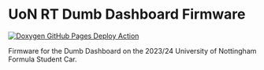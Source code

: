 # UoN RT Dumb Dashboard Firmware

[![Doxygen GitHub Pages Deploy Action](https://github.com/nicholas-lok/UoNRT_DumbDashFirmware_2024/actions/workflows/doxygen-gh-pages.yml/badge.svg)](https://github.com/nicholas-lok/UoNRT_DumbDashFirmware_2024/actions/workflows/doxygen-gh-pages.yml)

Firmware for the Dumb Dashboard on the 2023/24 University of Nottingham Formula Student Car.
